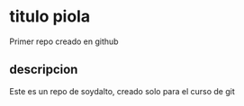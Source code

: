 # titulo piola
Primer repo creado en github

## descripcion
Este es un repo de soydalto, creado solo para el curso de git
